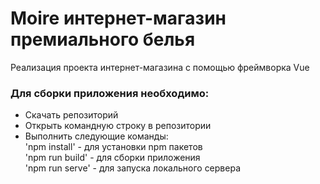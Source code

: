 # Moire интернет-магазин премиального белья
Реализация проекта интернет-магазина с помощью фреймворка Vue<br>


### Для сборки приложения необходимо:
- Скачать репозиторий
- Открыть командную строку в репозитории
- Выполнить следующие команды: <br>
'npm install' - для установки npm пакетов <br>
'npm run build' - для сборки приложения <br>
'npm run serve' - для запуска локального сервера <br>

